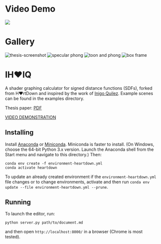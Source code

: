 # Video Demo
[<img src="https://github.com/HenroKriel/heartdown/assets/57759778/85512d73-e8d9-44bd-a8d6-b230cdd6573a">](https://www.youtube.com/watch?v=WofSfaGkyDs "test")

# Gallery

![thesis-screenshot](https://user-images.githubusercontent.com/57759778/229257698-f7a526b0-f4bd-4356-b83d-72b5177b3838.png)
![specular phong](https://user-images.githubusercontent.com/57759778/233797570-670987a8-8ef8-4ff5-8f04-263d52f0774d.png)
![toon and phong](https://user-images.githubusercontent.com/57759778/233797589-5449b629-7a34-44de-8e4c-d280b73c85ef.png)
![box frame](https://user-images.githubusercontent.com/57759778/233797593-88a226e4-ae83-41e3-a987-39064e837b72.png)

# IH❤️IQ

A shader graphing calculator for signed distance functions (SDFs), forked from H❤️rtDown and inspired by the work of [Inigo Quilez](https://iquilezles.org/). Example scenes can be found in the examples directory.

Thesis paper: [PDF](https://github.com/HenroKriel/heartdown/files/11472474/ms_thesis.pdf)

[VIDEO DEMONSTRATION](https://www.youtube.com/watch?v=WofSfaGkyDs)

## Installing

Install [Anaconda](https://www.anaconda.com/products/individual) or [Miniconda](https://docs.conda.io/en/latest/miniconda.html).
Miniconda is faster to install. (On Windows, choose the 64-bit Python 3.x version. Launch the Anaconda shell from the Start menu and navigate to this directory.)
Then:

    conda env create -f environment-heartdown.yml
    conda activate heartdown

To update an already created environment if the `environment-heartdown.yml` file changes or to change environments, activate and then run `conda env update --file environment-heartdown.yml --prune`.

## Running

To launch the editor, run:

    python server.py path/to/document.md

and then open `http://localhost:8000/` in a browser (Chrome is most tested).
